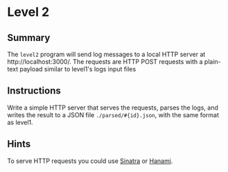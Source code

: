 # Level 2

## Summary

The `level2` program will send log messages to a local HTTP server at http://localhost:3000/.
The requests are HTTP POST requests with a plain-text payload similar to level1's logs input files

## Instructions

Write a simple HTTP server that serves the requests, parses the logs, and writes the result to a JSON file `./parsed/#{id}.json`, with the same format as level1.

## Hints

To serve HTTP requests you could use [Sinatra](https://github.com/sinatra/sinatra) or [Hanami](https://github.com/hanami/hanami).

